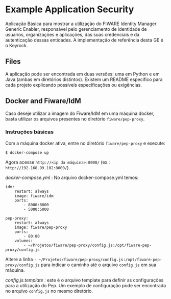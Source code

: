 # Example Application Security 

Aplicação Básica para mostrar a utilização do FIWARE Identity Manager Generic Enabler, responsável pelo gerenciamento de identidade de usuarios, organizações e aplicações, das suas credenciais e da autenticação dessas entidades. A implementação de referência desta GE é o Keyrock.
 
 
Files
-----
A aplicação pode ser encontrada em duas versões: uma em Python e em Java (ambas em diretórios distintos). Existem um README especifico para cada projeto explicando possíveis especificações ou exigências.


Docker and Fiware/IdM
---------------------
Caso deseje utilizar a imagem do Fiware/IdM em uma máquina docker, basta utilizar os arquivos presentes no diretório ```fiware/pep-proxy```.

### Instruções básicas

Com a máquina docker ativa, entre no diretório ```fiware/pep-proxy``` e execute:

    $ docker-compose up

Agora acesse ```http://<ip da máquina>:8000/``` (ex.: ```http://192.168.99.102:8000/```).

*docker-compose.yml* : No arquivo docker-compose.yml temos:

```
idm:
    restart: always
    image: fiware/idm
    ports:
        - 8000:8000
        - 5000:5000

pep-proxy:
    restart: always
    image: fiware/pep-proxy
    ports:
        - 80:80
    volumes:
        - ~/Projetos/fiware/pep-proxy/config.js:/opt/fiware-pep-proxy/config.js
```


Altere a linha ```- ~/Projetos/fiware/pep-proxy/config.js:/opt/fiware-pep-proxy/config.js``` para indicar o caminho até o arquivo ```config.js``` em sua máquina.


*config.js.template* : este é o arquivo template para definir as configurações para a utilização do Pep. Um exemplo de configuração pode ser encontrada no arquivo ```config.js``` no mesmo diretório. 


